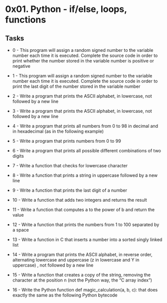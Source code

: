 # 0x01. Python - if/else, loops, functions #

## Tasks ##
* 0 - This program will assign a random signed number to the variable number each time it is executed. Complete the source code in order to print whether the number stored in the variable number is positive or negative

* 1 - This program will assign a random signed number to the variable number each time it is executed. Complete the source code in order to print the last digit of the number stored in the variable number

* 2 - Write a program that prints the ASCII alphabet, in lowercase, not followed by a new line

* 3 - Write a program that prints the ASCII alphabet, in lowercase, not followed by a new line

* 4 - Write a program that prints all numbers from 0 to 98 in decimal and in hexadecimal (as in the following example)

* 5 - Write a program that prints numbers from 0 to 99

* 6 - Write a program that prints all possible different combinations of two digits

* 7 - Write a function that checks for lowercase character

* 8 - Write a function that prints a string in uppercase followed by a new line

* 9 - Write a function that prints the last digit of a number

* 10 - Write a function that adds two integers and returns the result

* 11 - Write a function that computes a to the power of b and return the value

* 12 - Write a function that prints the numbers from 1 to 100 separated by a space

* 13 - Write a function in C that inserts a number into a sorted singly linked list

* 14 - Write a program that prints the ASCII alphabet, in reverse order, alternating lowercase and uppercase (z in lowercase and Y in uppercase) , not followed by a new line

* 15 - Write a function that creates a copy of the string, removing the character at the position n (not the Python way, the “C array index”)

* 16 - Write the Python function def magic_calculation(a, b, c): that does exactly the same as the following Python bytecode
